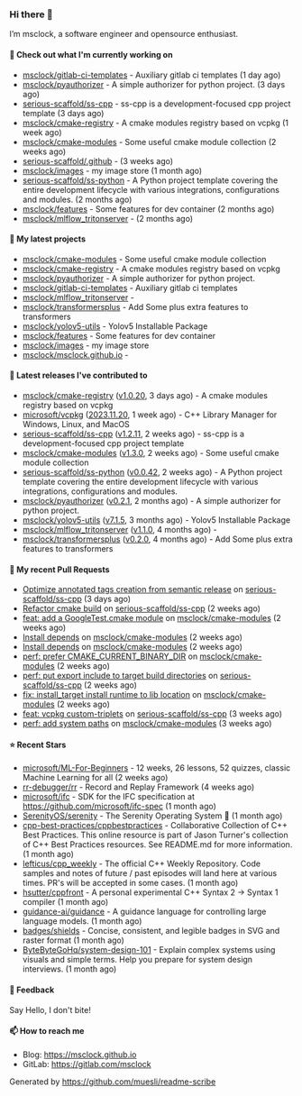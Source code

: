 ### Hi there 👋

I’m msclock, a software engineer and opensource enthusiast.

#### 👷 Check out what I'm currently working on

- [msclock/gitlab-ci-templates](https://github.com/msclock/gitlab-ci-templates) - Auxiliary gitlab ci templates (1 day ago)
- [msclock/pyauthorizer](https://github.com/msclock/pyauthorizer) - A simple authorizer for python project. (3 days ago)
- [serious-scaffold/ss-cpp](https://github.com/serious-scaffold/ss-cpp) - ss-cpp is a development-focused cpp project template (3 days ago)
- [msclock/cmake-registry](https://github.com/msclock/cmake-registry) - A cmake modules registry based on vcpkg (1 week ago)
- [msclock/cmake-modules](https://github.com/msclock/cmake-modules) - Some useful cmake module collection (2 weeks ago)
- [serious-scaffold/.github](https://github.com/serious-scaffold/.github) -  (3 weeks ago)
- [msclock/images](https://github.com/msclock/images) - my image store (1 month ago)
- [serious-scaffold/ss-python](https://github.com/serious-scaffold/ss-python) - A Python project template covering the entire development lifecycle with various integrations, configurations and modules. (2 months ago)
- [msclock/features](https://github.com/msclock/features) - Some features for dev container (2 months ago)
- [msclock/mlflow_tritonserver](https://github.com/msclock/mlflow_tritonserver) -  (2 months ago)

#### 🌱 My latest projects

- [msclock/cmake-modules](https://github.com/msclock/cmake-modules) - Some useful cmake module collection
- [msclock/cmake-registry](https://github.com/msclock/cmake-registry) - A cmake modules registry based on vcpkg
- [msclock/pyauthorizer](https://github.com/msclock/pyauthorizer) - A simple authorizer for python project.
- [msclock/gitlab-ci-templates](https://github.com/msclock/gitlab-ci-templates) - Auxiliary gitlab ci templates
- [msclock/mlflow_tritonserver](https://github.com/msclock/mlflow_tritonserver) - 
- [msclock/transformersplus](https://github.com/msclock/transformersplus) - Add Some plus extra features to transformers
- [msclock/yolov5-utils](https://github.com/msclock/yolov5-utils) - Yolov5 Installable Package
- [msclock/features](https://github.com/msclock/features) - Some features for dev container
- [msclock/images](https://github.com/msclock/images) - my image store
- [msclock/msclock.github.io](https://github.com/msclock/msclock.github.io) - 

#### 🔭 Latest releases I've contributed to

- [msclock/cmake-registry](https://github.com/msclock/cmake-registry) ([v1.0.20](https://github.com/msclock/cmake-registry/releases/tag/v1.0.20), 3 days ago) - A cmake modules registry based on vcpkg
- [microsoft/vcpkg](https://github.com/microsoft/vcpkg) ([2023.11.20](https://github.com/microsoft/vcpkg/releases/tag/2023.11.20), 1 week ago) - C&#43;&#43; Library Manager for Windows, Linux, and MacOS
- [serious-scaffold/ss-cpp](https://github.com/serious-scaffold/ss-cpp) ([v1.2.11](https://github.com/serious-scaffold/ss-cpp/releases/tag/v1.2.11), 2 weeks ago) - ss-cpp is a development-focused cpp project template
- [msclock/cmake-modules](https://github.com/msclock/cmake-modules) ([v1.3.0](https://github.com/msclock/cmake-modules/releases/tag/v1.3.0), 2 weeks ago) - Some useful cmake module collection
- [serious-scaffold/ss-python](https://github.com/serious-scaffold/ss-python) ([v0.0.42](https://github.com/serious-scaffold/ss-python/releases/tag/v0.0.42), 2 weeks ago) - A Python project template covering the entire development lifecycle with various integrations, configurations and modules.
- [msclock/pyauthorizer](https://github.com/msclock/pyauthorizer) ([v0.2.1](https://github.com/msclock/pyauthorizer/releases/tag/v0.2.1), 2 months ago) - A simple authorizer for python project.
- [msclock/yolov5-utils](https://github.com/msclock/yolov5-utils) ([v7.1.5](https://github.com/msclock/yolov5-utils/releases/tag/v7.1.5), 3 months ago) - Yolov5 Installable Package
- [msclock/mlflow_tritonserver](https://github.com/msclock/mlflow_tritonserver) ([v1.1.0](https://github.com/msclock/mlflow_tritonserver/releases/tag/v1.1.0), 4 months ago) - 
- [msclock/transformersplus](https://github.com/msclock/transformersplus) ([v0.2.0](https://github.com/msclock/transformersplus/releases/tag/v0.2.0), 4 months ago) - Add Some plus extra features to transformers

#### 🔨 My recent Pull Requests

- [Optimize annotated tags creation from semantic release](https://github.com/serious-scaffold/ss-cpp/pull/55) on [serious-scaffold/ss-cpp](https://github.com/serious-scaffold/ss-cpp) (3 days ago)
- [Refactor cmake build](https://github.com/serious-scaffold/ss-cpp/pull/53) on [serious-scaffold/ss-cpp](https://github.com/serious-scaffold/ss-cpp) (2 weeks ago)
- [feat: add a GoogleTest.cmake module](https://github.com/msclock/cmake-modules/pull/19) on [msclock/cmake-modules](https://github.com/msclock/cmake-modules) (2 weeks ago)
- [Install depends](https://github.com/msclock/cmake-modules/pull/16) on [msclock/cmake-modules](https://github.com/msclock/cmake-modules) (2 weeks ago)
- [Install depends](https://github.com/msclock/cmake-modules/pull/15) on [msclock/cmake-modules](https://github.com/msclock/cmake-modules) (2 weeks ago)
- [perf: prefer CMAKE_CURRENT_BINARY_DIR](https://github.com/msclock/cmake-modules/pull/11) on [msclock/cmake-modules](https://github.com/msclock/cmake-modules) (2 weeks ago)
- [perf: put export include to target build directories](https://github.com/serious-scaffold/ss-cpp/pull/50) on [serious-scaffold/ss-cpp](https://github.com/serious-scaffold/ss-cpp) (2 weeks ago)
- [fix: install_target install runtime to lib location](https://github.com/msclock/cmake-modules/pull/9) on [msclock/cmake-modules](https://github.com/msclock/cmake-modules) (2 weeks ago)
- [feat: vcpkg custom-triplets](https://github.com/serious-scaffold/ss-cpp/pull/48) on [serious-scaffold/ss-cpp](https://github.com/serious-scaffold/ss-cpp) (3 weeks ago)
- [perf: add system paths](https://github.com/msclock/cmake-modules/pull/7) on [msclock/cmake-modules](https://github.com/msclock/cmake-modules) (3 weeks ago)

#### ⭐ Recent Stars

- [microsoft/ML-For-Beginners](https://github.com/microsoft/ML-For-Beginners) - 12 weeks, 26 lessons, 52 quizzes, classic Machine Learning for all (2 weeks ago)
- [rr-debugger/rr](https://github.com/rr-debugger/rr) - Record and Replay Framework (4 weeks ago)
- [microsoft/ifc](https://github.com/microsoft/ifc) - SDK for the IFC specification at https://github.com/microsoft/ifc-spec (1 month ago)
- [SerenityOS/serenity](https://github.com/SerenityOS/serenity) - The Serenity Operating System 🐞 (1 month ago)
- [cpp-best-practices/cppbestpractices](https://github.com/cpp-best-practices/cppbestpractices) - Collaborative Collection of C&#43;&#43; Best Practices. This online resource is part of Jason Turner&#39;s collection of C&#43;&#43; Best Practices resources. See README.md for more information. (1 month ago)
- [lefticus/cpp_weekly](https://github.com/lefticus/cpp_weekly) - The official C&#43;&#43; Weekly Repository. Code samples and notes of future / past episodes will land here at various times. PR&#39;s will be accepted in some cases. (1 month ago)
- [hsutter/cppfront](https://github.com/hsutter/cppfront) - A personal experimental C&#43;&#43; Syntax 2 -&gt; Syntax 1 compiler (1 month ago)
- [guidance-ai/guidance](https://github.com/guidance-ai/guidance) - A guidance language for controlling large language models. (1 month ago)
- [badges/shields](https://github.com/badges/shields) - Concise, consistent, and legible badges in SVG and raster format (1 month ago)
- [ByteByteGoHq/system-design-101](https://github.com/ByteByteGoHq/system-design-101) - Explain complex systems using visuals and simple terms. Help you prepare for system design interviews. (1 month ago)

#### 💬 Feedback

Say Hello, I don't bite!

#### 📫 How to reach me

- Blog: https://msclock.github.io
- GitLab: https://gitlab.com/msclock

Generated by https://github.com/muesli/readme-scribe
